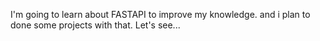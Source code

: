 I'm going to learn about FASTAPI  to improve my knowledge. and i plan to done some projects with that. Let's see...
